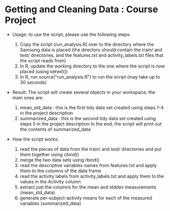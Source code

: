 Getting and Cleaning Data : Course Project
==========================================

* Usage: to use the script, please use the following steps:
    1. Copy the script (run_analysis.R) over to the directory where the Samsung data is placed
       (the directory should contain the train/ and test/ directories, and the features.txt and
       activity_labels.txt files that the script reads from)
    2. In R, update the working directory to the one where the script is now placed (using setwd())
    3. In R, run source("run_analysis.R") to run the script (may take up to 30 seconds)

* Result: The script will create several objects in your workspace; the main ones are:
    1. mean_std_data : this is the first tidy data set created using steps 1-4 in the project description
    2. summarized_data : this is the second tidy data set created using steps 5 in the project description
    In the end, the script will print out the contents of summarized_data

* How the script works:
    1. read the pieces of data from the train/ and test/ directories and put them together using cbind()
    2. merge the two data sets using rbind()
    3. read the descriptive variables names from features.txt and apply them to the columns of the data frame
    4. read the activity labels from activity_labels.txt and apply them to the values in the Activity column
    5. extract just the columns for the mean and stddev measurements (mean_std_data)
    6. generate per-subject-activity means for each of the measured variables (summarized_data)

